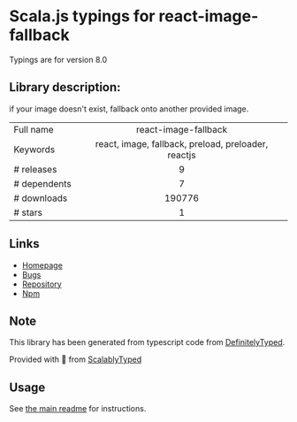 
# Scala.js typings for react-image-fallback

Typings are for version 8.0

## Library description:
if your image doesn't exist, fallback onto another provided image.

|                    |                 |
| ------------------ | :-------------: |
| Full name          | react-image-fallback |
| Keywords           | react, image, fallback, preload, preloader, reactjs |
| # releases         | 9 |
| # dependents       | 7 |
| # downloads        | 190776 |
| # stars            | 1 |

## Links
- [Homepage](https://github.com/socialtables/react-image-fallback)
- [Bugs](https://github.com/socialtables/react-image-fallback/issues)
- [Repository](https://github.com/socialtables/react-image-fallback)
- [Npm](https://www.npmjs.com/package/react-image-fallback)
    


## Note
This library has been generated from typescript code from [DefinitelyTyped](https://definitelytyped.org).

Provided with :purple_heart: from [ScalablyTyped](https://github.com/oyvindberg/ScalablyTyped)

## Usage
See [the main readme](../../readme.md) for instructions.


